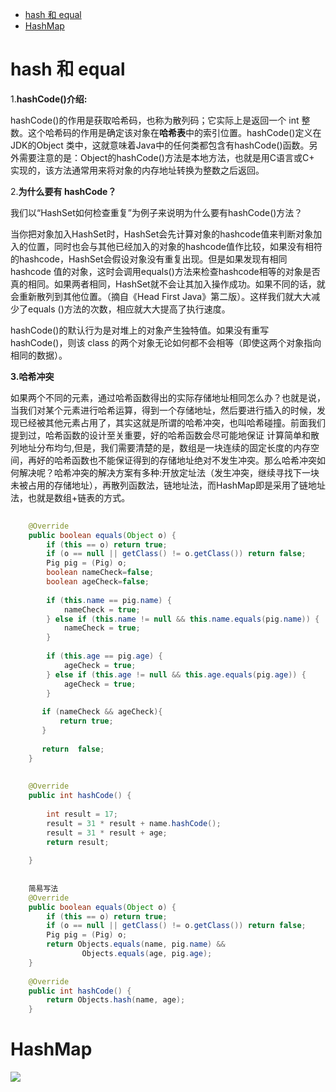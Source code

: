 - [hash 和 equal](#hash-和-equal)
- [HashMap](#hashmap)

# hash 和 equal

1.**hashCode()介绍:**

hashCode()的作用是获取哈希码，也称为散列码；它实际上是返回一个 int 整数。这个哈希码的作用是确定该对象在**哈希表**中的索引位置。hashCode()定义在JDK的Object 类中，这就意味着Java中的任何类都包含有hashCode()函数。另外需要注意的是：Object的hashCode()方法是本地方法，也就是用C语言或C+ 实现的，该方法通常用来将对象的内存地址转换为整数之后返回。

2.**为什么要有 hashCode？**

我们以“HashSet如何检查重复”为例子来说明为什么要有hashCode()方法？

当你把对象加入HashSet时，HashSet会先计算对象的hashcode值来判断对象加入的位置，同时也会与其他已经加入的对象的hashcode值作比较，如果没有相符的hashcode，HashSet会假设对象没有重复出现。但是如果发现有相同 hashcode 值的对象，这时会调用equals()方法来检查hashcode相等的对象是否真的相同。如果两者相同，HashSet就不会让其加入操作成功。如果不同的话，就会重新散列到其他位置。（摘自《Head First Java》第二版）。这样我们就大大减少了equals ()方法的次数，相应就大大提高了执行速度。

hashCode()的默认行为是对堆上的对象产生独特值。如果没有重写hashCode()，则该 class 的两个对象无论如何都不会相等（即使这两个对象指向相同的数据）。

**3.哈希冲突**

如果两个不同的元素，通过哈希函数得出的实际存储地址相同怎么办？也就是说，当我们对某个元素进行哈希运算，得到一个存储地址，然后要进行插入的时候，发现已经被其他元素占用了，其实这就是所谓的哈希冲突，也叫哈希碰撞。前面我们提到过，哈希函数的设计至关重要，好的哈希函数会尽可能地保证 计算简单和散列地址分布均匀,但是，我们需要清楚的是，数组是一块连续的固定长度的内存空间，再好的哈希函数也不能保证得到的存储地址绝对不发生冲突。那么哈希冲突如何解决呢？哈希冲突的解决方案有多种:开放定址法（发生冲突，继续寻找下一块未被占用的存储地址），再散列函数法，链地址法，而HashMap即是采用了链地址法，也就是数组+链表的方式。

```Java
 
    @Override
    public boolean equals(Object o) {
        if (this == o) return true;
        if (o == null || getClass() != o.getClass()) return false;
        Pig pig = (Pig) o;
        boolean nameCheck=false;
        boolean ageCheck=false;
        
        if (this.name == pig.name) {
            nameCheck = true;
        } else if (this.name != null && this.name.equals(pig.name)) {
            nameCheck = true;
        }
 
        if (this.age == pig.age) {
            ageCheck = true;
        } else if (this.age != null && this.age.equals(pig.age)) {
            ageCheck = true;
        }
 
       if (nameCheck && ageCheck){
           return true;
       }
 
       return  false;
    }
    
    
    @Override
    public int hashCode() {
 
        int result = 17;
        result = 31 * result + name.hashCode();
        result = 31 * result + age;
        return result;
        
    }
    
    
    简易写法
    @Override
    public boolean equals(Object o) {
        if (this == o) return true;
        if (o == null || getClass() != o.getClass()) return false;
        Pig pig = (Pig) o;
        return Objects.equals(name, pig.name) &&
                Objects.equals(age, pig.age);
    }
 
    @Override
    public int hashCode() {
        return Objects.hash(name, age);
    }
```

# HashMap

![](https://gitee.com/wanglongxin666/pictures/raw/master/img/202405221354451.png)